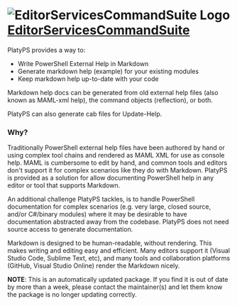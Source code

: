 # ![EditorServicesCommandSuite Logo](https://cdn.rawgit.com/pauby/ChocoPackages/d3a195d0/icons/editor-services-command-suite.png "EditorServicesCommandSuite")[EditorServicesCommandSuite](https://chocolatey.org/packages/editor-services-command-suite)

PlatyPS provides a way to:

* Write PowerShell External Help in Markdown
* Generate markdown help (example) for your existing modules
* Keep markdown help up-to-date with your code

Markdown help docs can be generated from old external help files (also known as MAML-xml help), the command objects (reflection), or both.

PlatyPS can also generate cab files for Update-Help.

### Why?

Traditionally PowerShell external help files have been authored by hand or using complex tool chains and rendered as MAML XML for use as console help. MAML is cumbersome to edit by hand, and common tools and editors don't support it for complex scenarios like they do with Markdown. PlatyPS is provided as a solution for allow documenting PowerShell help in any editor or tool that supports Markdown.

An additional challenge PlatyPS tackles, is to handle PowerShell documentation for complex scenarios (e.g. very large, closed source, and/or C#/binary modules) where it may be desirable to have documentation abstracted away from the codebase. PlatyPS does not need source access to generate documentation.

Markdown is designed to be human-readable, without rendering. This makes writing and editing easy and efficient. Many editors support it (Visual Studio Code, Sublime Text, etc), and many tools and collaboration platforms (GitHub, Visual Studio Online) render the Markdown nicely.

**NOTE**: This is an automatically updated package. If you find it is out of date by more than a week, please contact the maintainer(s) and let them know the package is no longer updating correctly.
